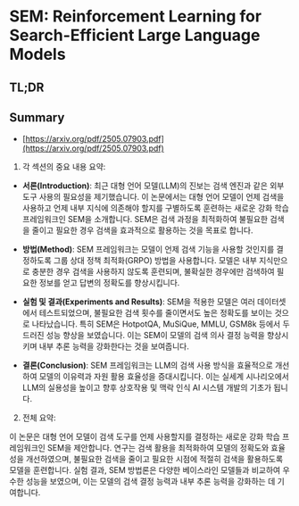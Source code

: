 # SEM: Reinforcement Learning for Search-Efficient Large Language Models
## TL;DR
## Summary
- [https://arxiv.org/pdf/2505.07903.pdf](https://arxiv.org/pdf/2505.07903.pdf)

1. 각 섹션의 중요 내용 요약:

- **서론(Introduction)**:
  최근 대형 언어 모델(LLM)의 진보는 검색 엔진과 같은 외부 도구 사용의 필요성을 제기했습니다. 이 논문에서는 대형 언어 모델이 언제 검색을 사용하고 언제 내부 지식에 의존해야 할지를 구별하도록 훈련하는 새로운 강화 학습 프레임워크인 SEM을 소개합니다. SEM은 검색 과정을 최적화하여 불필요한 검색을 줄이고 필요한 경우 검색을 효과적으로 활용하는 것을 목표로 합니다.

- **방법(Method)**:
  SEM 프레임워크는 모델이 언제 검색 기능을 사용할 것인지를 결정하도록 그룹 상대 정책 최적화(GRPO) 방법을 사용합니다. 모델은 내부 지식만으로 충분한 경우 검색을 사용하지 않도록 훈련되며, 불확실한 경우에만 검색하여 필요한 정보를 얻고 답변의 정확도를 향상시킵니다.

- **실험 및 결과(Experiments and Results)**:
  SEM을 적용한 모델은 여러 데이터셋에서 테스트되었으며, 불필요한 검색 횟수를 줄이면서도 높은 정확도를 보이는 것으로 나타났습니다. 특히 SEM은 HotpotQA, MuSiQue, MMLU, GSM8k 등에서 두드러진 성능 향상을 보였습니다. 이는 SEM이 모델의 검색 의사 결정 능력을 향상시키며 내부 추론 능력을 강화한다는 것을 보여줍니다.

- **결론(Conclusion)**:
  SEM 프레임워크는 LLM의 검색 사용 방식을 효율적으로 개선하여 모델의 이유력과 자원 활용 효율성을 증대시킵니다. 이는 실세계 시나리오에서 LLM의 실용성을 높이고 향후 상호작용 및 맥락 인식 AI 시스템 개발의 기초가 됩니다.

2. 전체 요약:

이 논문은 대형 언어 모델이 검색 도구를 언제 사용할지를 결정하는 새로운 강화 학습 프레임워크인 SEM을 제안합니다. 연구는 검색 활용을 최적화하여 모델의 정확도와 효율성을 개선하였으며, 불필요한 검색을 줄이고 필요한 시점에 적절히 검색을 활용하도록 모델을 훈련합니다. 실험 결과, SEM 방법론은 다양한 베이스라인 모델들과 비교하여 우수한 성능을 보였으며, 이는 모델의 검색 결정 능력과 내부 추론 능력을 강화하는 데 기여합니다.